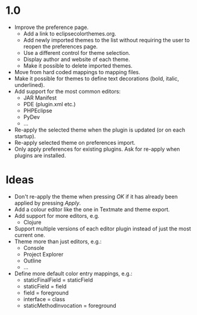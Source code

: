 1.0
===
* Improve the preference page.
  * Add a link to eclipsecolorthemes.org.
  * Add newly imported themes to the list without requiring the user to reopen
    the preferences page.
  * Use a different control for theme selection.
  * Display author and website of each theme.
  * Make it possible to delete imported themes.
* Move from hard coded mappings to mapping files.
* Make it possible for themes to define text decorations (bold,
  italic, underlined).
* Add support for the most common editors:
  * JAR Manifest
  * PDE (plugin.xml etc.)
  * PHPEclipse
  * PyDev
  * ...
* Re-apply the selected theme when the plugin is updated (or on each
  startup).
* Re-apply selected theme on preferences import.
* Only apply preferences for existing plugins. Ask for re-apply when
  plugins are installed.

Ideas
=====
* Don't re-apply the theme when pressing *OK* if it has already been
  applied by pressing *Apply*.
* Add a colour editor like the one in Textmate and theme export.
* Add support for more editors, e.g.
  * Clojure
* Support multiple versions of each editor plugin instead of just the
  most current one.
* Theme more than just editors, e.g.:
  * Console
  * Project Explorer
  * Outline
  * ...
* Define more default color entry mappings, e.g.:
  * staticFinalField = staticField
  * staticField = field
  * field = foreground
  * interface = class
  * staticMethodInvocation = foreground 

